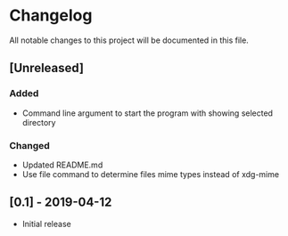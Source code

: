 # Changelog
All notable changes to this project will be documented in this file.

## [Unreleased]

### Added
- Command line argument to start the program with showing selected directory

### Changed
- Updated README.md
- Use file command to determine files mime types instead of xdg-mime

## [0.1] - 2019-04-12
- Initial release
